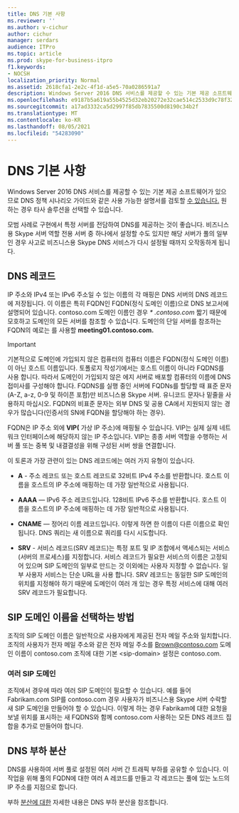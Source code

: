 ```yaml
---
title: DNS 기본 사항
ms.reviewer: ''
ms.author: v-cichur
author: cichur
manager: serdars
audience: ITPro
ms.topic: article
ms.prod: skype-for-business-itpro
f1.keywords:
- NOCSH
localization_priority: Normal
ms.assetid: 2618cfa1-2e2c-4f1d-a5e5-70a0286591a7
description: Windows Server 2016 DNS 서비스를 제공할 수 있는 기본 제공 소프트웨어가 있으므로 DNS 정책 시나리오 가이드와 같은 사용 가능한 설명서를 검토할 수 있습니다. 원하는 경우 타사 솔루션을 선택할 수 있습니다.
ms.openlocfilehash: e9187b5a619a55b4525d32eb20272e32cae514c2533d9c78f32d7ffed77d30ad
ms.sourcegitcommit: a17ad3332ca5d2997f85db7835500d8190c34b2f
ms.translationtype: MT
ms.contentlocale: ko-KR
ms.lasthandoff: 08/05/2021
ms.locfileid: "54283090"
---
```

# <a name="dns-basics"></a>DNS 기본 사항
 
Windows Server 2016 DNS 서비스를 제공할 수 있는 기본 제공 소프트웨어가 있으므로 DNS 정책 시나리오 가이드와 같은 사용 가능한 설명서를 검토할 [수 있습니다.](/windows-server/networking/dns/deploy/dns-policy-scenario-guide) 원하는 경우 타사 솔루션을 선택할 수 있습니다.
  
모범 사례로 구현에서 특정 서버를 전담하여 DNS를 제공하는 것이 좋습니다. 비즈니스용 Skype 서버 역할 전용 서버 중 하나에서 설정할 수도 있지만 해당 서버가 풀의 일부인 경우 사고로 비즈니스용 Skype DNS 서비스가 다시 설정될 때까지 오작동하게 됩니다.
  
## <a name="dns-records"></a>DNS 레코드

IP 주소와 IPv4 또는 IPv6 주소일 수 있는 이름의 각 매핑은 DNS 서버의 DNS 레코드에 저장됩니다. 이 이름은 특히 FQDN인 FQDN(정식 도메인 이름)으로 DNS 보고서에 설명되어 있습니다. contoso.com  도메인 이름인 경우 *\* .contoso.com* 짧기 때문에 모호하고 도메인의 모든 서버를 참조할 수 있습니다. 도메인의 단일 서버를 참조하는 FQDN의 예로는 를 사용할 **meeting01.contoso.com.**
  
> [!IMPORTANT]
> 기본적으로 도메인에 가입되지 않은 컴퓨터의 컴퓨터 이름은 FQDN(정식 도메인 이름)이 아닌 호스트 이름입니다. 토폴로지 작성기에서는 호스트 이름이 아니라 FQDNS를 사용 합니다. 따라서 도메인이 가입되지 않은 에지 서버로 배포할 컴퓨터의 이름에 DNS 접미사를 구성해야 합니다.  FQDNS를 실행 중인 서버에 FQDNs를 할당할 때 표준 문자(A-Z, a-z, 0-9 및 하이픈 포함)만 비즈니스용 Skype 서버. 유니코드 문자나 밑줄을 사용하지 마십시오. FQDN의 비표준 문자는 외부 DNS 및 공용 CA에서 지원되지 않는 경우가 많습니다(인증서의 SN에 FQDN을 할당해야 하는 경우).
  
FQDN은 IP 주소 외에 **VIP(** 가상 IP 주소)에 매핑될 수 있습니다. VIP는 실제 실제 네트워크 인터페이스에 해당하지 않는 IP 주소입니다. VIP는 종종 서버 역할을 수행하는 서버 풀 또는 중복 및 내결결성을 위해 구성된 서버 쌍을 연결합니다.
  
이 토론과 가장 관련이 있는 DNS 레코드에는 여러 가지 유형이 있습니다. 
  
- **A** - 주소 레코드 또는 호스트 레코드로 32비트 IPv4 주소를 반환합니다. 호스트 이름을 호스트의 IP 주소에 매핑하는 데 가장 일반적으로 사용됩니다.
    
- **AAAA** — IPv6 주소 레코드입니다. 128비트 IPv6 주소를 반환합니다. 호스트 이름을 호스트의 IP 주소에 매핑하는 데 가장 일반적으로 사용됩니다.
    
- **CNAME** — 정어리 이름 레코드입니다. 이렇게 하면 한 이름이 다른 이름으로 확인됩니다. DNS 쿼리는 새 이름으로 쿼리를 다시 시도합니다.
    
- **SRV** - 서비스 레코드(SRV 레코드)는 특정 포트 및 IP 조합에서 액세스되는 서비스(서버의 프로세스)를 지정합니다. 서비스 레코드가 필요한 서비스의 이름은 고정되어 있으며 SIP 도메인의 일부로 만드는 것 이외에는 사용자 지정할 수 없습니다. 일부 사용자 서비스는 단순 URL을 사용 합니다. SRV 레코드는 동일한 SIP 도메인의 위치를 지정해야 하기 때문에 도메인이 여러 개 있는 경우 특정 서비스에 대해 여러 SRV 레코드가 필요합니다.
    
## <a name="how-to-choose-a-sip-domain-name"></a>SIP 도메인 이름을 선택하는 방법
<a name="BK_NameSIP"> </a>

조직의 SIP 도메인 이름은 일반적으로 사용자에게 제공된 전자 메일 주소와 일치합니다. 조직의 사용자가 전자 메일 주소와 같은 전자 메일 주소를 Brown@contoso.com 도메인 이름이 contoso.com 조직에 대한 기본 \<sip-domain\> 설정은 contoso.com.
  
### <a name="multiple-sip-domains"></a>여러 SIP 도메인

 조직에서 경우에 따라 여러 SIP 도메인이 필요할 수 있습니다. 예를 들어 Fabrikam.com SIP를 contoso.com 경우 사용자가 비즈니스용 Skype 서버 수락할 새 SIP 도메인을 만들어야 할 수 있습니다. 이렇게 하는 경우 Fabrikam에 대한 요청을 보낼 위치를 표시하는 새 FQDNS와 함께 contoso.com 사용하는 모든 DNS 레코드 집합을 추가로 만들어야 합니다.
  
## <a name="dns-load-balancing"></a>DNS 부하 분산
<a name="BK_NameSIP"> </a>

DNS를 사용하여 서버 풀로 설정된 여러 서버 간 트래픽 부하를 공유할 수 있습니다. 이 작업을 위해 풀의 FQDN에 대한 여러 A 레코드를 만들고 각 레코드는 풀에 있는 노드의 IP 주소를 지점으로 합니다.
  
부하 [분산에 대한](../../plan-your-deployment/edge-server-deployments/advanced-edge-server-dns.md#DNSLB) 자세한 내용은 DNS 부하 분산을 참조합니다.
